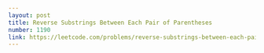 ```yaml
---
layout: post
title: Reverse Substrings Between Each Pair of Parentheses
number: 1190
link: https://leetcode.com/problems/reverse-substrings-between-each-pair-of-parentheses
---
```

